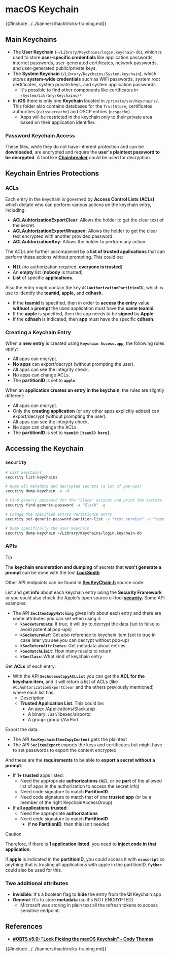 # macOS Keychain

{{#include ../../banners/hacktricks-training.md}}

## Main Keychains

- The **User Keychain** (`~/Library/Keychains/login.keychain-db`), which is used to store **user-specific credentials** like application passwords, internet passwords, user-generated certificates, network passwords, and user-generated public/private keys.
- The **System Keychain** (`/Library/Keychains/System.keychain`), which stores **system-wide credentials** such as WiFi passwords, system root certificates, system private keys, and system application passwords.
  - It's possible to find other components like certificates in `/System/Library/Keychains/*`
- In **iOS** there is only one **Keychain** located in `/private/var/Keychains/`. This folder also contains databases for the `TrustStore`, certificates authorities (`caissuercache`) and OSCP entries (`ocspache`).
  - Apps will be restricted in the keychain only to their private area based on their application identifier.

### Password Keychain Access

These files, while they do not have inherent protection and can be **downloaded**, are encrypted and require the **user's plaintext password to be decrypted**. A tool like [**Chainbreaker**](https://github.com/n0fate/chainbreaker) could be used for decryption.

## Keychain Entries Protections

### ACLs

Each entry in the keychain is governed by **Access Control Lists (ACLs)** which dictate who can perform various actions on the keychain entry, including:

- **ACLAuhtorizationExportClear**: Allows the holder to get the clear text of the secret.
- **ACLAuhtorizationExportWrapped**: Allows the holder to get the clear text encrypted with another provided password.
- **ACLAuhtorizationAny**: Allows the holder to perform any action.

The ACLs are further accompanied by a **list of trusted applications** that can perform these actions without prompting. This could be:

- **N`il`** (no authorization required, **everyone is trusted**)
- An **empty** list (**nobody** is trusted)
- **List** of specific **applications**.

Also the entry might contain the key **`ACLAuthorizationPartitionID`,** which is use to identify the **teamid, apple,** and **cdhash.**

- If the **teamid** is specified, then in order to **access the entry** value **withuot** a **prompt** the used application must have the **same teamid**.
- If the **apple** is specified, then the app needs to be **signed** by **Apple**.
- If the **cdhash** is indicated, then **app** must have the specific **cdhash**.

### Creating a Keychain Entry

When a **new** **entry** is created using **`Keychain Access.app`**, the following rules apply:

- All apps can encrypt.
- **No apps** can export/decrypt (without prompting the user).
- All apps can see the integrity check.
- No apps can change ACLs.
- The **partitionID** is set to **`apple`**.

When an **application creates an entry in the keychain**, the rules are slightly different:

- All apps can encrypt.
- Only the **creating application** (or any other apps explicitly added) can export/decrypt (without prompting the user).
- All apps can see the integrity check.
- No apps can change the ACLs.
- The **partitionID** is set to **`teamid:[teamID here]`**.

## Accessing the Keychain

### `security`

```bash
# List keychains
security list-keychains

# Dump all metadata and decrypted secrets (a lot of pop-ups)
security dump-keychain -a -d

# Find generic password for the "Slack" account and print the secrets
security find-generic-password -a "Slack" -g

# Change the specified entrys PartitionID entry
security set-generic-password-parition-list -s "test service" -a "test acount" -S

# Dump specifically the user keychain
security dump-keychain ~/Library/Keychains/login.keychain-db
```

### APIs

> [!TIP]
> The **keychain enumeration and dumping** of secrets that **won't generate a prompt** can be done with the tool [**LockSmith**](https://github.com/its-a-feature/LockSmith)
>
> Other API endpoints can be found in [**SecKeyChain.h**](https://opensource.apple.com/source/libsecurity_keychain/libsecurity_keychain-55017/lib/SecKeychain.h.auto.html) source code.

List and get **info** about each keychain entry using the **Security Framework** or you could also check the Apple's open source cli tool [**security**](https://opensource.apple.com/source/Security/Security-59306.61.1/SecurityTool/macOS/security.c.auto.html)**.** Some API examples:

- The API **`SecItemCopyMatching`** gives info about each entry and there are some attributes you can set when using it:
  - **`kSecReturnData`**: If true, it will try to decrypt the data (set to false to avoid potential pop-ups)
  - **`kSecReturnRef`**: Get also reference to keychain item (set to true in case later you see you can decrypt without pop-up)
  - **`kSecReturnAttributes`**: Get metadata about entries
  - **`kSecMatchLimit`**: How many results to return
  - **`kSecClass`**: What kind of keychain entry

Get **ACLs** of each entry:

- With the API **`SecAccessCopyACLList`** you can get the **ACL for the keychain item**, and it will return a list of ACLs (like `ACLAuhtorizationExportClear` and the others previously mentioned) where each list has:
  - Description
  - **Trusted Application List**. This could be:
    - An app: /Applications/Slack.app
    - A binary: /usr/libexec/airportd
    - A group: group://AirPort

Export the data:

- The API **`SecKeychainItemCopyContent`** gets the plaintext
- The API **`SecItemExport`** exports the keys and certificates but might have to set passwords to export the content encrypted

And these are the **requirements** to be able to **export a secret without a prompt**:

- If **1+ trusted** apps listed:
  - Need the appropriate **authorizations** (**`Nil`**, or be **part** of the allowed list of apps in the authorization to access the secret info)
  - Need code signature to match **PartitionID**
  - Need code signature to match that of one **trusted app** (or be a member of the right KeychainAccessGroup)
- If **all applications trusted**:
  - Need the appropriate **authorizations**
  - Need code signature to match **PartitionID**
    - If **no PartitionID**, then this isn't needed

> [!CAUTION]
> Therefore, if there is **1 application listed**, you need to **inject code in that application**.
>
> If **apple** is indicated in the **partitionID**, you could access it with **`osascript`** so anything that is trusting all applications with apple in the partitionID. **`Python`** could also be used for this.

### Two additional attributes

- **Invisible**: It's a boolean flag to **hide** the entry from the **UI** Keychain app
- **General**: It's to store **metadata** (so it's NOT ENCRYPTED)
  - Microsoft was storing in plain text all the refresh tokens to access sensitive endpoint.

## References

- [**#OBTS v5.0: "Lock Picking the macOS Keychain" - Cody Thomas**](https://www.youtube.com/watch?v=jKE1ZW33JpY)

{{#include ../../banners/hacktricks-training.md}}
